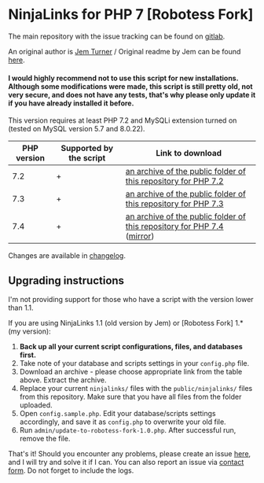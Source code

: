 # NinjaLinks for PHP 7 [Robotess Fork]

The main repository with the issue tracking can be found on [gitlab](https://gitlab.com/tfl-php-scripts/ninja-links).

An original author is [Jem Turner](http://www.jemjabella.co.uk/scripts) / Original readme by Jem
can be found [here](https://gitlab.com/tfl-php-scripts/ninja-links/-/blob/master/README.txt).

#### I would highly recommend not to use this script for new installations. Although some modifications were made, this script is still pretty old, not very secure, and does not have any tests, that's why please only update it if you have already installed it before.

This version requires at least PHP 7.2 and MySQLi extension turned on (tested on MySQL version 5.7 and 8.0.22).

| PHP version | Supported by the script | Link to download |
|------------------------------------------|-------------------------|---------------------|
| 7.2 | + |[an archive of the public folder of this repository for PHP 7.2](https://scripts.robotess.net/files/ninja-links/php72-php73-master.zip)|
| 7.3 | + |[an archive of the public folder of this repository for PHP 7.3](https://scripts.robotess.net/files/ninja-links/php72-php73-master.zip)| 
| 7.4 | + |[an archive of the public folder of this repository for PHP 7.4](https://gitlab.com/tfl-php-scripts/ninja-links/-/archive/master/ninja-links-master.zip?path=public) ([mirror](https://scripts.robotess.net/files/ninja-links/php74-master.zip))|

Changes are available in [changelog](https://gitlab.com/tfl-php-scripts/ninja-links/-/blob/master/CHANGELOG.md).

## Upgrading instructions

I'm not providing support for those who have a script with the version lower than 1.1.

If you are using NinjaLinks 1.1 (old version by Jem) or [Robotess Fork] 1.* (my version):

1. **Back up all your current script configurations, files, and databases first.**
2. Take note of your database and scripts settings in your `config.php` file.
3. Download an archive - please choose appropriate link from the table above. Extract the archive.
4. Replace your current `ninjalinks/` files with the `public/ninjalinks/` files from this repository. Make sure that you
   have all files from the folder uploaded.
5. Open `config.sample.php`. Edit your database/scripts settings accordingly, and save it as `config.php` to overwrite your old
   file.
6. Run `admin/update-to-robotess-fork-1.0.php`. After successful run, remove the file.

That's it! Should you encounter any problems, please create an
issue [here](https://gitlab.com/tfl-php-scripts/ninja-links/-/issues), and I will try and solve it if I can. You can
also report an issue via [contact form](http://contact.robotess.net?box=scripts&subject=Issue+with+NinjaLinks). Do not forget to include the logs.
